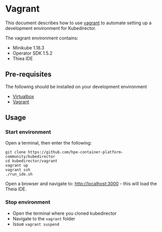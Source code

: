 # Vagrant

This document describes how to use [vagrant](https://www.vagrantup.com) to automate setting up a development environment for Kubedirector.

The vagrant environment contains:

 - Minikube 1.18.3
 - Operator SDK 1.5.2
 - Thiea IDE

## Pre-requisites

The following should be installed on your development environment

 - [Virtualbox](https://www.virtualbox.org/)
 - [Vagrant](https://www.vagrantup.com/downloads)

## Usage

### Start environment

Open a terminal, then enter the following:

 ```
 git clone https://github.com/hpe-container-platform-community/kubedirector
 cd kubedirector/vagrant
 vagrant up
 vagrant ssh
 ./run_ide.sh
 ```

 Open a browser and navigate to: [http://localhost:3000](http://localhost:3000) - this will load the Theia IDE.

 ### Stop environment

 - Open the terminal where you cloned kubedirector
 - Navigate to the `vagrant` folder
 - Issue `vagrant suspend` 
